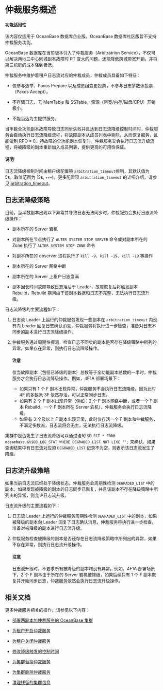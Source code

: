 # 仲裁服务概述

<main id="notice" >
<h4>功能适用性</h4>
<p>该内容仅适用于 OceanBase 数据库企业版。OceanBase 数据库社区版暂不支持仲裁服务功能。</p>
</main>

OceanBase 数据库在当前版本引入了仲裁服务（Arbitratrion Service），不仅可以解决两地三中心同城副本故障时 RT 变大的问题，还能降低跨城带宽开销，并将第三机房的成本降到极低。

仲裁服务中维护着租户日志流对应的仲裁成员，仲裁成员具备如下特征：

* 仅参与选举、Paxos Prepare 以及成员组变更投票，不参与日志多数派投票（Paxos Accept）。

* 不存储日志，无 MemTable 和 SSTable，资源（带宽/内存/磁盘/CPU）开销极小。

* 不能当选为主提供服务。

当半数全功能副本故障导致日志同步失败并且达到日志流降级控制时间时，仲裁服务会自动执行日志流降级流程，将故障副本从成员列表中剔除，从而恢复服务，且能做到 RPO = 0。待故障的全功能副本恢复时，仲裁服务又会执行日志流升级流程，将被降级的副本重新加入成员列表，提供更高的可用性保证。

<main id="notice" type='explain'>
<h4>说明</h4>
<p>日志流降级控制时间由租户级配置项 <code>arbitration_timeout</code>控制，其默认值为 5s，取值范围为 [3s, +∞)。更多配置项 <code>arbitration_timeout</code> 的详细介绍，请参见 <a href="../../../7.reference/5.system-reference/1.system-configuration-items/4.tenant-level-configuration-items/56.arbitration_timeout.md">arbitration_timeout</a>。</p>
</main>

## 日志流降级策略

目前，当半数副本出现以下异常并导致日志无法同步时，仲裁服务会执行日志流降级操作：

* 副本所在的 Server 宕机

* 对副本所在节点执行了 `ALTER SYSTEM STOP SERVER` 命令或对副本所在的 Zone 执行了 `ALTER SYSTEM STOP ZONE` 命令

* 对副本所在的 observer 进程执行了 `kill -9`、`kill -15`、`kill -19` 等操作

* 副本所在的 Server 网络中断

* 副本所在的 Server 上租户日志盘满

* 副本因长时间故障导致日志落后于 Leader，故障恢复后将触发副本 Rebuild，Rebuild 期间由于该副本数据和日志不完整，无法执行日志流升级。

日志流降级的主要流程如下：

1. 日志流 Leader 上运行的仲裁服务发现一些副本在 `arbitration_timeout` 内没有向 Leader 回复日志确认消息，仲裁服务将执行进一步检查，准备对日志不同步的副本进行日志流降级操作。

2. 仲裁服务通过周期性探测，检查日志不同步的副本是否存在降级策略中所列的异常，如果存在异常，则执行日志流降级操作。

   <main id="notice" type='notice'>
   <h4>注意</h4>
   <p>仅当故障副本（包括已降级的副本）总数等于全功能副本总数的一半时，仲裁服务才会执行日志流降级操作。例如，4F1A 部署场景下：</p>
   <ul>
   <li>如果只有 1 个 F 副本出现异常，仲裁服务不会执行日志流降级，因为此时 4F 的多数派 3F 依然存活，可以正常同步日志。</li>
   <li>如果有 2 个 F 副本出现异常（例如：2 个 F 副本网络中断，或者一个 F 副本 Rebuild，一个 F 副本所在 Server 宕机），仲裁服务会执行日志流降级。</li>
   <li>如果有 3 个及以上 F 副本出现异常，此时仅存活一个 F 副本和仲裁服务，不满足多数派，日志流将会无主，无法执行日志流降级。</li>
   </ul>
   </main>

集群中是否发生了日志流降级可以通过语句 `SELECT * FROM oceanbase.GV$OB_LOG_STAT WHERE DEGRADED_LIST NOT LIKE '';` 来确认，如果查询结果中有日志流对应的 `DEGRADED_LIST` 记录不为空，则表示该日志流发生了降级。

## 日志流升级策略

如果当前日志流已经处于降级状态，仲裁服务会周期性检测 `DEGRADED_LIST` 中的副本，如果发现被降级的副本的日志同步已恢复，并且该副本不存在降级策略中所列出的异常，则允许日志流升级。

日志流升级的主要流程如下：

1. 日志流 Leader 上运行的仲裁服务周期性检测 `DEGRADED_LIST` 中的副本，如果被降级的副本向 Leader 回复了日志确认消息，仲裁服务将执行进一步检查，准备对被降级的副本进行日志流升级。

2. 仲裁服务检查被降级的副本是否还存在日志流降级策略中所列出的异常，如果不存在异常，则执行日志流升级操作。

   <main id="notice" type='notice'>
   <h4>注意</h4>
   <p>日志流升级时，不要求所有被降级的副本均没有异常。例如，4F1A 部署场景下，2 个 F 副本由于所在的 Server 宕机被降级，如果后续只有 1 个 F 副本恢复并开始同步日志，仲裁服务依然会执行日志流升级操作。</p>
   </main>

## 相关文档

更多仲裁服务相关的操作，请参见以下内容：

* [部署两副本加仲裁服务的 OceanBase 集群](../../../4.deploy/3.deploy-oceanbase-enterprise-edition/4.deploy-through-the-command-line/2.deploy-the-oceanbase-cluster-command-line/2.deploy-the-quorum-high-availability-service-new.md)

* [为租户开启仲裁服务](2.enable-the-arbitration-service.md)

* [为租户关闭仲裁服务](3.disable-the-arbitration-service.md)

* [修改降级触发的控制时间](4.modify-the-degradation-timeout.md)

* [为集群替换仲裁服务](5.replace-the-arbitration-service.md)

* [为集群删除仲裁服务](6.remove-the-arbitration-service.md)

* [清理残留的集群信息](7.clear-the-residual-information.md)
